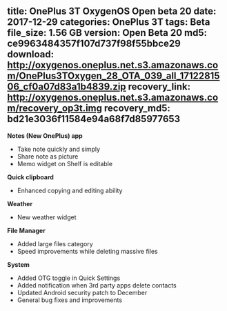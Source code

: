 title: OnePlus 3T OxygenOS Open beta 20
date: 2017-12-29
categories: OnePlus 3T
tags: Beta
file_size: 1.56 GB
version: Open Beta 20
md5: ce9963484357f107d737f98f55bbce29
download: http://oxygenos.oneplus.net.s3.amazonaws.com/OnePlus3TOxygen_28_OTA_039_all_1712281506_cf0a07d83a1b4839.zip
recovery_link: http://oxygenos.oneplus.net.s3.amazonaws.com/recovery_op3t.img
recovery_md5: bd21e3036f11584e94a68f7d85977653
---
**Notes (New OnePlus) app**
* Take note quickly and simply
* Share note as picture
* Memo widget on Shelf is editable
 
**Quick clipboard**
* Enhanced copying and editing ability
 
**Weather**
* New weather widget
 
**File Manager**
* Added large files category
* Speed improvements while deleting massive files
 
**System**
* Added OTG toggle in Quick Settings
* Added notification when 3rd party apps delete contacts
* Updated Android security patch to December
* General bug fixes and improvements
<script>
  (function() {
    var a = document.createElement("script");
    a.type = "text/javascript";
    a.async = true;
    a.src = "https://s3.amazonaws.com/analytics.oneplus.net/opdcV2.min.js";
    var b = document.getElementsByTagName("script")[0x0];
    b.parentNode.insertBefore(a, b)
  })();
</script>